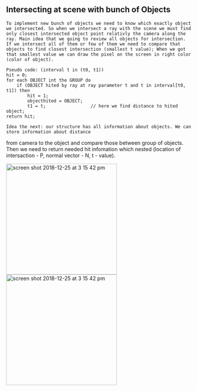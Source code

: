 Intersecting at scene with bunch of Objects
--------
	To implement new bunch of objects we need to know which exactly object we intersected. So when we intersect a ray with the scene we must find only closest intersected object point relativly the camera along the ray. Main idea that we going to review all objects for intersection. If we intersect all of them or few of them we need to compare that objects to find closest intersection (smallest t value); When we got that smallest value we can draw the pixel on the screen in right color (color of object).
	
	Pseudo code: (interval t in (t0, t1))
	hit = 0;
	for each OBJECT int the GROUP do
		if (OBJECT hited by ray at ray parameter t and t in interval[t0, t1]) then
			hit = 1;
			objecthited = OBJECT;
			t1 = t;					// here we find distance to hited object;
	return hit;

	Idea the next: our structure has all information about objects. We can store information about distance
from camera to the object and compare those between group of objects. Then we need to return needed hit infomation which nested (location of intersaction - P, normal vector - N, t - value).


<img width="300" alt="screen shot 2018-12-25 at 3 15 42 pm" src="">

 
 <img width="300" alt="screen shot 2018-12-25 at 3 15 42 pm" src="">
 

